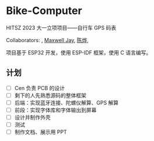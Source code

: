 # Bike-Computer

HITSZ 2023 大一立项项目——自行车 GPS 码表

Collaborators: [](), [Maxwell Jay](https://github.com/MaxwellJay256), [陈烨](https://github.com/CYCLECHENHUOHUA), []()

项目基于 ESP32 开发，使用 ESP-IDF 框架，使用 C 语言编写。

## 计划

- [ ] Cen 负责 PCB 的设计
- [ ] 剩下的人先熟悉源码的整体框架
- [ ] 后端：实现蓝牙连接、陀螺仪解算、GPS 解算
- [ ] 前段：实现字体库和字体输出到屏幕
- [ ] 设计并制作外壳
- [ ] 测试
- [ ] 制作文档、展示用 PPT